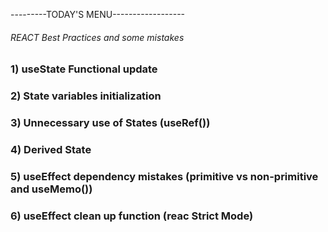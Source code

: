 ---------TODAY'S MENU------------------

###### REACT Best Practices and some mistakes

### 1) useState Functional update

### 2) State variables initialization

### 3) Unnecessary use of States (useRef())

### 4) Derived State

### 5) useEffect dependency mistakes (primitive vs non-primitive and useMemo())

### 6) useEffect clean up function (reac Strict Mode)
